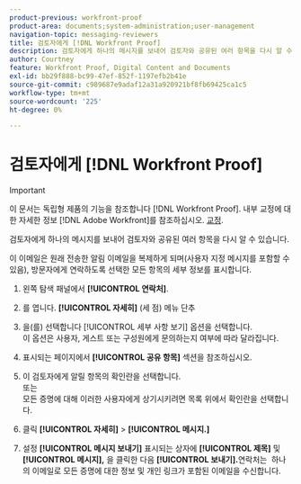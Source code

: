 ```yaml
---
product-previous: workfront-proof
product-area: documents;system-administration;user-management
navigation-topic: messaging-reviewers
title: 검토자에게 [!DNL Workfront Proof]
description: 검토자에게 하나의 메시지를 보내어 검토자와 공유된 여러 항목을 다시 알 수 있습니다.
author: Courtney
feature: Workfront Proof, Digital Content and Documents
exl-id: bb29f888-bc99-47ef-852f-1197efb2b41e
source-git-commit: c989687e9adaf12a31a920921bf8fb69425ca1c5
workflow-type: tm+mt
source-wordcount: '225'
ht-degree: 0%

---
```


# 검토자에게 [!DNL Workfront Proof]

>[!IMPORTANT]
>
>이 문서는 독립형 제품의 기능을 참조합니다 [!DNL Workfront Proof]. 내부 교정에 대한 자세한 정보 [!DNL Adobe Workfront]를 참조하십시오. [교정](../../../review-and-approve-work/proofing/proofing.md).

검토자에게 하나의 메시지를 보내어 검토자와 공유된 여러 항목을 다시 알 수 있습니다.

이 이메일은 원래 전송한 알림 이메일을 복제하게 되며(사용자 지정 메시지를 포함할 수 있음), 방문자에게 연락하도록 선택한 모든 항목의 세부 정보를 표시합니다.

1. 왼쪽 탐색 패널에서 **[!UICONTROL 연락처]**.
1. 를 엽니다. **[!UICONTROL 자세히]** (세 점) 메뉴 단추
1. 을(를) 선택합니다 [!UICONTROL 세부 사항 보기] 옵션을 선택합니다.\
   이 옵션은 사용자, 게스트 또는 구성원에게 문의하는지 여부에 따라 달라집니다.
1. 표시되는 페이지에서 **[!UICONTROL 공유 항목]** 섹션을 참조하십시오.
1. 이 검토자에게 알릴 항목의 확인란을 선택합니다.\
   또는\
   모든 증명에 대해 이러한 사용자에게 상기시키려면 목록 위에서 확인란을 선택합니다.

1. 클릭 **[!UICONTROL 자세히]** > **[!UICONTROL 메시지.]**

1. 설정 **[!UICONTROL 메시지 보내기]** 표시되는 상자에 **[!UICONTROL 제목]** 및 **[!UICONTROL 메시지],** 을 클릭한 다음 **[!UICONTROL 보내기].**&#x200B;연락처는 &#x200B; 하나의 이메일로 모든 증명에 대한 정보 및 개인 링크가 포함된 이메일을 수신합니다.


